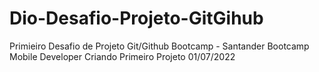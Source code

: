 # Dio-Desafio-Projeto-GitGihub
Primieiro Desafio de Projeto Git/Github
Bootcamp - Santander Bootcamp Mobile Developer
Criando Primeiro Projeto 01/07/2022
